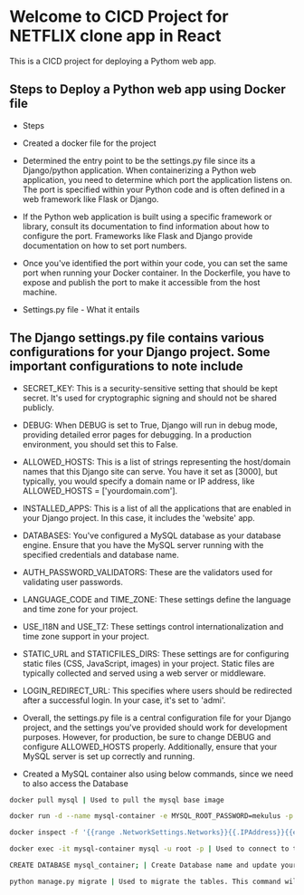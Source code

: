 
# Welcome to CICD Project for NETFLIX clone app in React

This is a CICD project for deploying a Pythom web app.

## Steps to Deploy a Python web app using Docker file

- Steps

- Created a docker file for the project

- Determined the entry point to be the settings.py file since its a Django/python application. When containerizing a Python web application, you need to determine which port the application listens on. The port is specified within your Python code and is often defined in a web framework like Flask or Django.

- If the Python web application is built using a specific framework or library, consult its documentation to find information about how to configure the port. Frameworks like Flask and Django provide documentation on how to set port numbers.

- Once you've identified the port within your code, you can set the same port when running your Docker container. In the Dockerfile, you have to expose and publish the port to make it accessible from the host machine.

- Settings.py file - What it entails

## The Django settings.py file contains various configurations for your Django project. Some important configurations to note include

- SECRET_KEY: This is a security-sensitive setting that should be kept secret. It's used for cryptographic signing and should not be shared publicly.

- DEBUG: When DEBUG is set to True, Django will run in debug mode, providing detailed error pages for debugging. In a production environment, you should set this to False.

- ALLOWED_HOSTS: This is a list of strings representing the host/domain names that this Django site can serve. You have it set as [3000], but typically, you would specify a domain name or IP address, like ALLOWED_HOSTS = ['yourdomain.com'].

- INSTALLED_APPS: This is a list of all the applications that are enabled in your Django project. In this case, it includes the 'website' app.

- DATABASES: You've configured a MySQL database as your database engine. Ensure that you have the MySQL server running with the specified credentials and database name.

- AUTH_PASSWORD_VALIDATORS: These are the validators used for validating user passwords.

- LANGUAGE_CODE and TIME_ZONE: These settings define the language and time zone for your project.

- USE_I18N and USE_TZ: These settings control internationalization and time zone support in your project.

- STATIC_URL and STATICFILES_DIRS: These settings are for configuring static files (CSS, JavaScript, images) in your project. Static files are typically collected and served using a web server or middleware.

- LOGIN_REDIRECT_URL: This specifies where users should be redirected after a successful login. In your case, it's set to 'admi'.

- Overall, the settings.py file is a central configuration file for your Django project, and the settings you've provided should work for development purposes. However, for production, be sure to change DEBUG and configure ALLOWED_HOSTS properly. Additionally, ensure that your MySQL server is set up correctly and running.

- Created a MySQL container also using below commands, since we need to also access the Database

```bash
docker pull mysql | Used to pull the mysql base image
```

```bash
docker run -d --name mysql-container -e MYSQL_ROOT_PASSWORD=mekulus -p 3306:3306 mysql:latest | Used to create container with pw as mekulus, and container name as mysql-container. Tagged latest
```

```bash
docker inspect -f '{{range .NetworkSettings.Networks}}{{.IPAddress}}{{end}}' mysql-container | Used to get IP of the container to connect to it via terminal
```

```bash
docker exec -it mysql-container mysql -u root -p | Used to connect to the server. Would prompt for password 
```

```bash
CREATE DATABASE mysql_container; | Create Database name and update your settings.py file with new name 
```

```bash
python manage.py migrate | Used to migrate the tables. This command will create the necessary tables in your database
```
